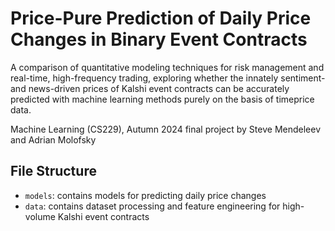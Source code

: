# Price-Pure Prediction of Daily Price Changes in Binary Event Contracts

A comparison of quantitative modeling techniques for risk management and real-time, high-frequency trading, exploring whether the innately sentiment- and news-driven prices of Kalshi event contracts can be accurately predicted with machine learning methods purely on the basis of timeprice data. 

Machine Learning (CS229), Autumn 2024 final project by Steve Mendeleev and Adrian Molofsky

## File Structure
- `models`: contains models for predicting daily price changes
- `data`: contains dataset processing and feature engineering for high-volume Kalshi event contracts
